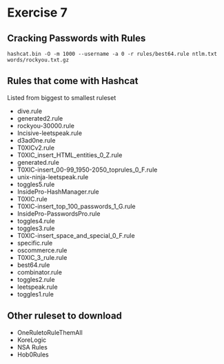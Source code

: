 # Exercise 7
## Cracking Passwords with Rules

```
hashcat.bin -O -m 1000 --username -a 0 -r rules/best64.rule ntlm.txt words/rockyou.txt.gz
```

## Rules that come with Hashcat
Listed from biggest to smallest ruleset

- dive.rule
- generated2.rule
- rockyou-30000.rule
- Incisive-leetspeak.rule
- d3ad0ne.rule
- T0XlCv2.rule
- T0XlC_insert_HTML_entities_0_Z.rule
- generated.rule
- T0XlC-insert_00-99_1950-2050_toprules_0_F.rule
- unix-ninja-leetspeak.rule
- toggles5.rule
- InsidePro-HashManager.rule
- T0XlC.rule
- T0XlC-insert_top_100_passwords_1_G.rule
- InsidePro-PasswordsPro.rule
- toggles4.rule
- toggles3.rule
- T0XlC-insert_space_and_special_0_F.rule
- specific.rule
- oscommerce.rule
- T0XlC_3_rule.rule
- best64.rule
- combinator.rule
- toggles2.rule
- leetspeak.rule
- toggles1.rule

## Other ruleset to download

- OneRuletoRuleThemAll
- KoreLogic
- NSA Rules
- Hob0Rules
